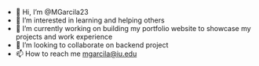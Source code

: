 - 👋 Hi, I’m @MGarcila23
- 👀 I’m interested in learning and helping others
- 🌱 I’m currently working on building my portfolio website to showcase my projects and work experience
- 💞️ I’m looking to collaborate on backend project
- 📫 How to reach me mgarcila@iu.edu

<!---
MGarcila23/MGarcila23 is a ✨ special ✨ repository because its `README.md` (this file) appears on your GitHub profile.
You can click the Preview link to take a look at your changes.
--->
